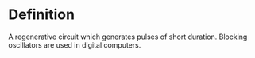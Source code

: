 # Definition

A regenerative circuit which generates pulses of short duration.
Blocking oscillators are used in digital computers.
